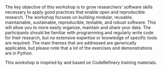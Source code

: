 The key objective of this workshop is to grow researchers' software skills necessary to apply good practices that enable open and reproducible research. The workshop focuses on building modular, reusable, maintainable, sustainable, reproducible, testable, and robust software. This will allow you to more easily organize, maintain and share your data. The participants should be familiar with programming and regularly write code for their research, but no extensive expertise or knowledge of specific tools are required. The main themes that are addressed are generically applicable, but please note that a lot of the exercises and demonstrations are in Python.

This workshop is inspired by and based on CodeRefinery training materials.
